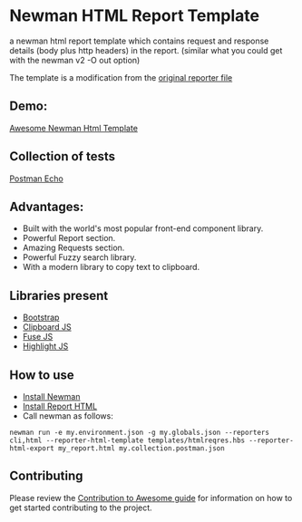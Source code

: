 # Newman HTML Report Template

a newman html report template which contains request and response details (body plus http headers) in the report.
(similar what you could get with the newman v2 -O out option)

The template is a modification from the [original reporter file](https://github.com/postmanlabs/newman-reporter-html/blob/develop/lib/template-default.hbs)

## Demo:

[Awesome Newman Html Template](https://marcosellys.github.io/awesome-newman-html-template/)

## Collection of tests

[Postman Echo](https://www.getpostman.com/collections/631643-f695cab7-6878-eb55-7943-ad88e1ccfd65-JsLv?referrer=https%3A%2F%2Fdocs.postman-echo.com%2F#)

## Advantages:

- Built with the world's most popular front-end component library.
- Powerful Report section.
- Amazing Requests section.
- Powerful Fuzzy search library.
- With a modern library to copy text to clipboard.

## Libraries present
- [Bootstrap](http://getbootstrap.com/)
- [Clipboard JS](https://clipboardjs.com/)
- [Fuse JS](http://fusejs.io/)
- [Highlight JS](https://highlightjs.org/)

## How to use
* [Install Newman](https://github.com/postmanlabs/newman-reporter-html)
* [Install Report HTML](https://github.com/postmanlabs/newman-reporter-html)
* Call newman as follows:
```
newman run -e my.environment.json -g my.globals.json --reporters cli,html --reporter-html-template templates/htmlreqres.hbs --reporter-html-export my_report.html my.collection.postman.json
```
## Contributing

Please review the [Contribution to Awesome guide](https://github.com/MarcosEllys/awesome-newman-html-template/blob/master/CONTRIBUTING.md) for information on how to get started contributing to the project.
